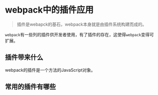 # webpack中的插件应用
> 插件是webapck的基石，webpack本身就是由插件系统构建而成的。

`webpack`有一些列的插件供开发者使用，有了插件的存在，这使得`webpack`变得可扩展。

## 插件带来什么
webpack的插件是一个方法的JavaScript对象。

## 常用的插件有哪些